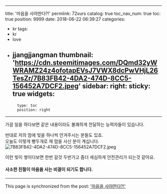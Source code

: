 
---
title: '마음을 사야한다?!'
permlink: 72xurs
catalog: true
toc_nav_num: true
toc: true
position: 9999
date: 2018-06-22 06:39:27
categories:
- kr
tags:
- kr
- love
- jjangjjangman
thumbnail: 'https://cdn.steemitimages.com/DQmd32yWWRAMZ24z4ofotapEVsJ7VWX8dcPwVHjL26TesZr/7B83FB42-4DA2-474D-8CC5-156452A7DCF2.jpeg'
sidebar:
    right:
        sticky: true
widgets:
    -
        type: toc
        position: right
---


가끔 일을 하다보면 같은 내용이라도 불쾌하게 전달하는 능력자들이 있습니다. 

반대로 저의 맘에 빚을 하나씩 안겨주시는 분들도 있죠.  
오늘도 이렇게 빵두개로 제 맘을 사신 분이 계십니다. 
![7B83FB42-4DA2-474D-8CC5-156452A7DCF2.jpeg](https://cdn.steemitimages.com/DQmd32yWWRAMZ24z4ofotapEVsJ7VWX8dcPwVHjL26TesZr/7B83FB42-4DA2-474D-8CC5-156452A7DCF2.jpeg)

이런 빚이 쌓이다보면 한번 갈것 두번가고 좀더 세심하게 안전관리가 되는것 같아요.

#### 사소한 친절이 마음을 사는 비결이 되기도 합니다.

- - -

This page is synchronized from the post: ['마음을 사야한다?!'](https://steemit.com/@kingbit/72xurs)
